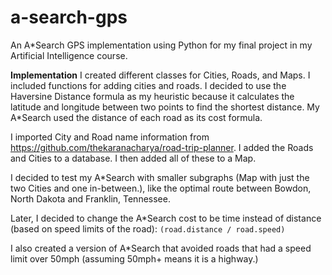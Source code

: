 # a-search-gps
An A*Search GPS implementation using Python for my final project in my Artificial Intelligence course.

**Implementation**
I created different classes for Cities, Roads, and Maps.
I included functions for adding cities and roads. I decided to use the Haversine Distance formula as my heuristic because it calculates the latitude and longitude between two points to find the shortest distance. My A*Search used the distance of each road as its cost formula.

I imported City and Road name information from https://github.com/thekaranacharya/road-trip-planner. I added the Roads and Cities to a database. I then added all of these to a Map.

I decided to test my A*Search with smaller subgraphs (Map with just the two Cities and one in-between.), like the optimal route between Bowdon, North Dakota and Franklin, Tennessee.

Later, I decided to change the A*Search cost to be time instead of distance (based on speed limits of the road): `(road.distance / road.speed)`

I also created a version of A*Search that avoided roads that had a speed limit over 50mph (assuming 50mph+ means it is a highway.)
